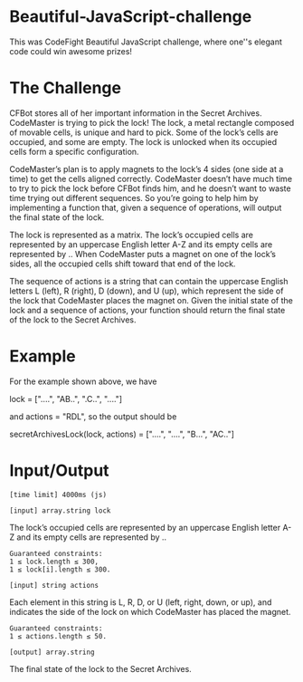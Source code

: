# Beautiful-JavaScript-challenge
This was CodeFight  Beautiful JavaScript challenge, where one''s elegant code could win awesome prizes! 

# The Challenge
CFBot stores all of her important information in the Secret Archives. CodeMaster is trying to pick the lock! The lock, a metal rectangle composed of movable cells, is unique and hard to pick. Some of the lock’s cells are occupied, and some are empty. The lock is unlocked when its occupied cells form a specific configuration.

CodeMaster’s plan is to apply magnets to the lock’s 4 sides (one side at a time) to get the cells aligned correctly. CodeMaster doesn’t have much time to try to pick the lock before CFBot finds him, and he doesn’t want to waste time trying out different sequences. So you’re going to help him by implementing a function that, given a sequence of operations, will output the final state of the lock.

The lock is represented as a matrix. The lock’s occupied cells are represented by an uppercase English letter A-Z and its empty cells are represented by .. When CodeMaster puts a magnet on one of the lock’s sides, all the occupied cells shift toward that end of the lock.

The sequence of actions is a string that can contain the uppercase English letters L (left), R (right), D (down), and U (up), which represent the side of the lock that CodeMaster places the magnet on.
Given the initial state of the lock and a sequence of actions, your function should return the final state of the lock to the Secret Archives.

# Example
For the example shown above, we have

lock = ["....",
        "AB..",
        ".C..",
        "...."]

and actions = "RDL", so the output should be

secretArchivesLock(lock, actions) = ["....",
                                     "....",
                                     "B...",
                                     "AC.."]

# Input/Output

    [time limit] 4000ms (js)

    [input] array.string lock

   The lock’s occupied cells are represented by an uppercase English letter A-Z and its empty cells are represented by ..

    Guaranteed constraints:
    1 ≤ lock.length ≤ 300,
    1 ≤ lock[i].length ≤ 300.

    [input] string actions

   Each element in this string is L, R, D, or U (left, right, down, or up), and indicates the side of the lock on which CodeMaster has placed the magnet.

    Guaranteed constraints:
    1 ≤ actions.length ≤ 50.

    [output] array.string

   The final state of the lock to the Secret Archives.

